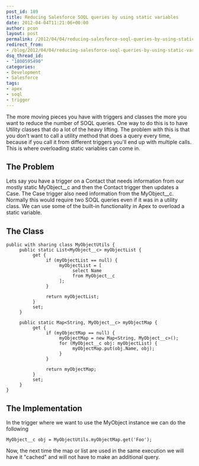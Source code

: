 ```yaml
---
post_id: 189
title: Reducing Salesforce SOQL queries by using static variables
date: 2012-04-04T11:21:06+00:00
author: pcon
layout: post
permalink: /2012/04/04/reducing-salesforce-soql-queries-by-using-static-variables/
redirect_from:
- /blog/2012/04/04/reducing-salesforce-soql-queries-by-using-static-variables/
dsq_thread_id:
- "1800595490"
categories:
- Development
- Salesforce
tags:
- apex
- soql
- trigger
---
```

The more moving pieces you have with triggers and classes the more you want to reduce the number of SOQL queries. One way to do this is to have Utility classes that do a lot of the heavy lifting. The problem with this is that you don't want to call a utility method that does a query every time, because if you call it from different triggers you'll end up with multiple calls.  This is where overloading static variables can come in.

## The Problem

Lets say you have a trigger on a Contact that needs information from our mostly static MyObject\_\_c and then the Contact trigger then updates a Case.  The Case trigger also need information from the MyObject\_\_c.  Normally this would require two SOQL queries even if it was in a utility class.  We can use some of the built-in functionality in Apex to overload a static variable.

## The Class
```apex
public with sharing class MyObjectUtils {
     public static List<MyObject__c> myObjectList {
          get {
               if (myObjectList == null) {
                    myObjectList = [
                         select Name
                         from MyObject__c
                    ];
               }

               return myObjectList;
          }
          set;
     }

     public static Map<String, MyObject__c> myObjectMap {
          get {
               if (myObjectMap == null) {
                    myObjectMap = new Map<String, MyObject__c>();
                    for (MyObject__c obj: myObjectList) {
                         myObjectMap.put(obj.Name, obj);
                    }
               }

               return myObjectMap;
          }
          set;
     }
}
```

## The Implementation

In the trigger where we want to use the MyObject instance we can do the following

```apex
MyObject__c obj = MyObjectUtils.myObjectMap.get('Foo');
```

Now, the next time the map or list are used in the same execution we will have it "cached" and will not have to make an additional query.